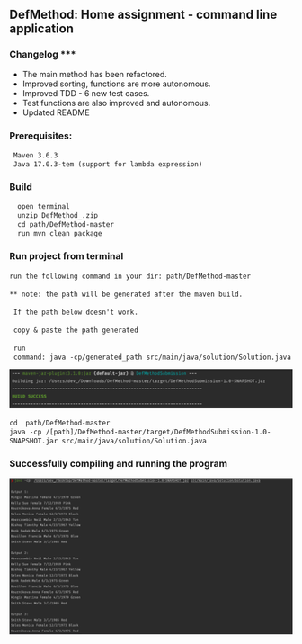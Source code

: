 ## DefMethod: Home assignment - command line application  


  ### Changelog ***
   - The main method has been refactored.
   - Improved sorting, functions are more autonomous.
   - Improved TDD - 6 new test cases.
   - Test functions are also improved and autonomous.
   - Updated README
 ### Prerequisites: 

     Maven 3.6.3
     Java 17.0.3-tem (support for lambda expression)

### Build
      open terminal
      unzip DefMethod_.zip
      cd path/DefMethod-master
      run mvn clean package 
      
 ### Run project from terminal
    run the following command in your dir: path/DefMethod-master

    ** note: the path will be generated after the maven build.
    
     If the path below doesn't work. 
    
     copy & paste the path generated
     
     run 
     command: java -cp/generated_path src/main/java/solution/Solution.java
     
 ![img.png](src/img/build.png)
   
    cd  path/DefMethod-master
    java -cp /[path]/DefMethod-master/target/DefMethodSubmission-1.0-SNAPSHOT.jar src/main/java/solution/Solution.java

### Successfully compiling and running the program
![](src/img/run_program.png)
